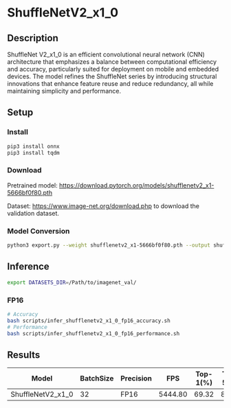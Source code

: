 # ShuffleNetV2_x1_0

## Description

ShuffleNet V2_x1_0 is an efficient convolutional neural network (CNN) architecture that emphasizes a balance between computational efficiency and accuracy, particularly suited for deployment on mobile and embedded devices. The model refines the ShuffleNet series by introducing structural innovations that enhance feature reuse and reduce redundancy, all while maintaining simplicity and performance.

## Setup

### Install

```bash
pip3 install onnx
pip3 install tqdm
```

### Download

Pretrained model: <https://download.pytorch.org/models/shufflenetv2_x1-5666bf0f80.pth>

Dataset: <https://www.image-net.org/download.php> to download the validation dataset.

### Model Conversion

```bash
python3 export.py --weight shufflenetv2_x1-5666bf0f80.pth --output shufflenetv2_x1_0.onnx
```

## Inference

```bash
export DATASETS_DIR=/Path/to/imagenet_val/
```

### FP16

```bash
# Accuracy
bash scripts/infer_shufflenetv2_x1_0_fp16_accuracy.sh
# Performance
bash scripts/infer_shufflenetv2_x1_0_fp16_performance.sh
```

## Results

Model             |BatchSize  |Precision |FPS       |Top-1(%)  |Top-5(%)
------------------|-----------|----------|----------|----------|--------
ShuffleNetV2_x1_0 |    32     |   FP16   | 5444.80  |  69.32   |  88.30
